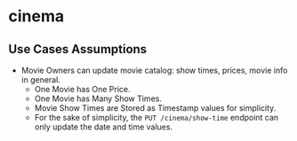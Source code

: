 # cinema

## Use Cases Assumptions
 * Movie Owners can update movie catalog: show times, prices, movie info in general.
   * One Movie has One Price.
   * One Movie has Many Show Times. 
   * Movie Show Times are Stored as Timestamp values for simplicity. 
   * For the sake of simplicity, the `PUT /cinema/show-time` endpoint can only update the date and time values.